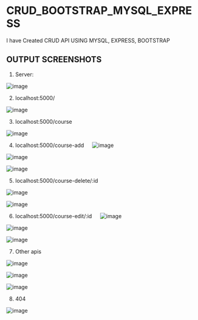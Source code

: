 # CRUD_BOOTSTRAP_MYSQL_EXPRESS
I have Created CRUD API USING MYSQL, EXPRESS, BOOTSTRAP

## OUTPUT SCREENSHOTS

1.	Server:
 
 ![image](https://user-images.githubusercontent.com/72666169/139312001-c6dafe27-8b50-4ec3-96fb-2976f6c5fe8f.png)


2.	localhost:5000/
 
 ![image](https://user-images.githubusercontent.com/72666169/139312024-8898f2a3-b2d5-4c03-823f-228db7f40fe4.png)

 
3.	localhost:5000/course
 
 ![image](https://user-images.githubusercontent.com/72666169/139312050-1fd0ceca-185e-46f9-be79-421f948cafd8.png)


4.	localhost:5000/course-add
 
 ![image](https://user-images.githubusercontent.com/72666169/139312086-cad412c8-78e8-449c-99ec-90afeb582f8e.png)

 ![image](https://user-images.githubusercontent.com/72666169/139312122-1801134a-b8ac-42cb-aa3c-4ff0667125de.png)
 
 ![image](https://user-images.githubusercontent.com/72666169/139312157-10fe08c0-f029-44d8-905f-1120ccd938e3.png)


5.	localhost:5000/course-delete/:id
 
 ![image](https://user-images.githubusercontent.com/72666169/139312183-9a873ff8-ccf2-4912-ba58-c894e256ca83.png)
 
 ![image](https://user-images.githubusercontent.com/72666169/139312204-3626b659-e770-438b-9f61-e75e23c169e9.png)



6.	localhost:5000/course-edit/:id
 
 ![image](https://user-images.githubusercontent.com/72666169/139312224-f91770bc-6450-41e0-93e2-3e59676921e7.png)
 
 ![image](https://user-images.githubusercontent.com/72666169/139312254-415454d1-20df-4b1f-a644-c52c68be15ee.png)
 
 ![image](https://user-images.githubusercontent.com/72666169/139312282-257fe69e-bf67-4fbe-bd3c-0d05b1e78f91.png)


7.	Other apis
 
 ![image](https://user-images.githubusercontent.com/72666169/139312317-36d38c2e-c40e-4ddd-bab5-4d3fadbb14b3.png)
 
 ![image](https://user-images.githubusercontent.com/72666169/139312338-c3eb4c74-a9d7-421a-8693-0801346afbbe.png)
 
 ![image](https://user-images.githubusercontent.com/72666169/139312357-349d3383-fbec-48ef-9976-597ca7690374.png)

8.	404

 ![image](https://user-images.githubusercontent.com/72666169/139312378-90d0333d-21c5-4a78-87e4-ff1ad3c5ba89.png)

